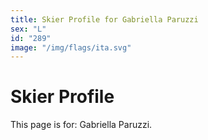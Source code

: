 ```yaml
---
title: Skier Profile for Gabriella Paruzzi
sex: "L"
id: "289"
image: "/img/flags/ita.svg" 
---
```


# Skier Profile

This page is for: Gabriella Paruzzi.
    